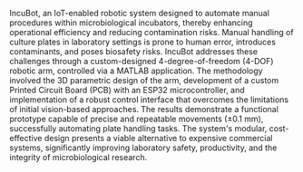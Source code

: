 IncuBot, an IoT-enabled robotic system designed to automate manual procedures within microbiological incubators,
thereby enhancing operational efficiency and reducing contamination risks. Manual handling of culture plates in laboratory
settings is prone to human error, introduces contaminants, and poses biosafety risks. IncuBot addresses these challenges 
through a custom-designed 4-degree-of-freedom (4-DOF) robotic arm, controlled via a MATLAB application. The methodology 
involved the 3D parametric design of the arm, development of a custom Printed Circuit Board (PCB) with an ESP32 microcontroller,
and implementation of a robust control interface that overcomes the limitations of initial vision-based approaches.
 The results demonstrate a functional prototype capable of precise and repeatable movements (±0.1 mm), successfully automating plate handling tasks.
 The system's modular, cost-effective design presents a viable alternative to expensive commercial systems, significantly improving laboratory safety,
 productivity, and the integrity of microbiological research.
